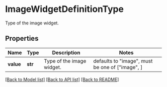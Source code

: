 # ImageWidgetDefinitionType

Type of the image widget.

## Properties
Name | Type | Description | Notes
------------ | ------------- | ------------- | -------------
**value** | **str** | Type of the image widget. | defaults to "image",  must be one of ["image", ]

[[Back to Model list]](README.md#documentation-for-models) [[Back to API list]](README.md#documentation-for-api-endpoints) [[Back to README]](README.md)


